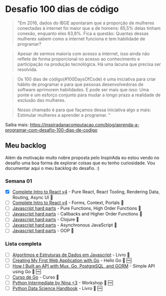 # Desafio 100 dias de código

> "Em 2016, dados do IBGE apontaram que a proporção de mulheres conectadas à internet foi maior que a de homens: 65,5% delas tinham conexão, enquanto eles 63,8%. Fica a questão: Quantas dessas mulheres sabem como a internet funciona e tem habilidade de programar?

> Apesar de sermos maioria com acesso a internet, isso ainda não reflete de forma proporcional no acesso ao conhecimento e participação na produção tecnológica. Há uma lacuna que precisa ser resolvida.

> Os 100 dias de código(#100DaysOfCode) é uma iniciativa para criar hábito de programar e para que pessoas desenvolvedoras de software aprimorem habilidades. E pode ser mais que isso: Uma ponte e um esforço conjunto para mudar a longo prazo a realidade de exclusão das mulheres.

> Nosso chamado é para que façamos dessa iniciativa algo a mais: Estimular mulheres a aprender a programar. "

Saiba mais:
https://inspiradanacomputacao.com/blog/aprenda-a-programar-com-desafio-100-dias-de-codigo

## Meu backlog

Além da motivação muito nobre proposta pelo InspirAda eu estou vendo no desafio uma boa forma de explorar coisas que eu tenho curiosidade. Vou documentar aqui o meu backlog do desafio. :)

### Semana 01
- [x] [Complete Intro to React v4](https://frontendmasters.com/courses/complete-react-v4/) - Pure React, React Tooling, Rendering Data, Routing, Async UI :movie_camera:
- [ ] [Complete Intro to React v4](https://frontendmasters.com/courses/complete-react-v4/) - Forms, Context, Portals :movie_camera:
- [ ] [Javascript hard parts](https://frontendmasters.com/courses/javascript-hard-parts/) - Pure Functions, High Order Functions :movie_camera:
- [ ] [Javascript hard parts](https://frontendmasters.com/courses/javascript-hard-parts/) - Callbacks and Higher Order Functions :movie_camera:
- [ ] [Javascript hard parts](https://frontendmasters.com/courses/javascript-hard-parts/) - Clojure :movie_camera:
- [ ] [Javascript hard parts](https://frontendmasters.com/courses/javascript-hard-parts/) - Asynchronous JavaScript :movie_camera:
- [ ] [Javascript hard parts](https://frontendmasters.com/courses/javascript-hard-parts/) - OOP :movie_camera:

### Lista completa
- [ ] [Algoritmos e Estruturas de Dados em Javascript](https://www.packtpub.com/application-development/learning-javascript-data-structures-and-algorithms) - Livro :orange_book:
- [ ] [Creating My First Web Application with Go](http://rosalita.github.io/building-a-web-app-with-go/) - Hello Go :orange_book: :free:
- [ ] [How I Built an API with Mux, Go, PostgreSQL, and GORM](https://dev.to/aspittel/how-i-built-an-api-with-mux-go-postgresql-and-gorm-5ah8) - Simple API using Go :orange_book: :free:
- [ ] [Curso de Go](https://www.udemy.com/cursodego/) - Curso :movie_camera:
- [ ] [Python Intermediate by Nina <3](https://frontendmasters.com/courses/intermediate-python/) - Workshop :movie_camera: :free:
- [ ] [Python Data Science Handbook](https://jakevdp.github.io/PythonDataScienceHandbook/) - Livro :orange_book: :free:
